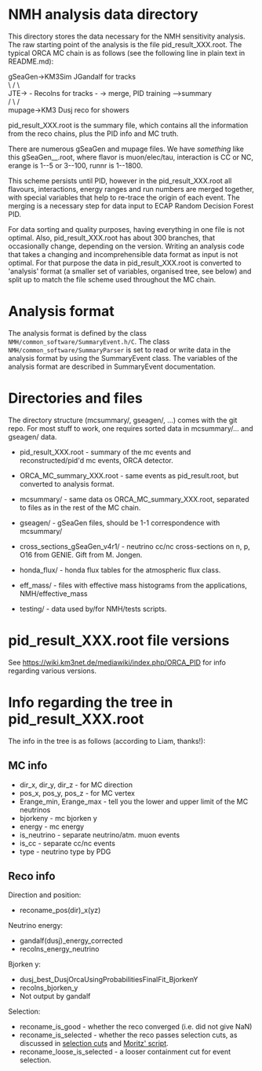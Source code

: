 NMH analysis data directory
===========================

This directory stores the data necessary for the NMH sensitivity analysis. The raw starting point of the analysis is the file pid_result_XXX.root. The typical ORCA MC chain is as follows (see the following line in plain text in README.md):

gSeaGen->KM3Sim             JGandalf for tracks                                           
                 \        /                      \                                       
		   JTE-> -  Recolns for tracks      - -> merge, PID training -->summary  
                 /        \                      /                                       
mupage->KM3                 Dusj reco for showers                                        

pid_result_XXX.root is the summary file, which contains all the information from the reco chains, plus the PID info and MC truth.

There are numerous gSeaGen and mupage files. We have *something* like this gSeaGen_<flavor>_<interaction>_<erange>_<runnr>.root, where flavor is muon/elec/tau, interaction is CC or NC, erange is 1--5 or 3--100, runnr is 1--1800.

This scheme persists until PID, however in the pid_result_XXX.root all flavours, interactions, energy ranges and run numbers are merged together, with special variables that help to re-trace the origin of each event. The merging is a necessary step for data input to ECAP Random Decision Forest PID.

For data sorting and quality purposes, having everything in one file is not optimal. Also, pid_result_XXX.root has about 300 branches, that occasionally change, depending on the version. Writing an analysis code that takes a changing and incomprehensible data format as input is not optimal. For that purpose the data in pid_result_XXX.root is converted to 'analysis' format (a smaller set of variables, organised tree, see below) and split up to match the file scheme used throughout the MC chain.

Analysis format
===============

The analysis format is defined by the class ```NMH/common_software/SummaryEvent.h/C```. The class ```NMH/common_software/SummaryParser``` is set to read or write data in the analysis format by using the SummaryEvent class. The variables of the analysis format are described in SummaryEvent documentation.

Directories and files
=====================

The directory structure (mcsummary/, gseagen/, ...) comes with the git repo. For most stuff to
work, one requires sorted data in mcsummary/... and gseagen/ data.

* pid_result_XXX.root          - summary of the mc events and reconstructed/pid'd mc events, ORCA detector.

* ORCA_MC_summary_XXX.root     - same events as pid_result.root, but converted to analysis format.

* mcsummary/                   - same data os ORCA_MC_summary_XXX.root, separated to files as in the rest of the MC chain.

* gseagen/                    - gSeaGen files, should be 1-1 correspondence with mcsummary/

* cross_sections_gSeaGen_v4r1/ - neutrino cc/nc cross-sections on n, p, O16 from GENIE. Gift from M. Jongen. 

* honda_flux/                  - honda flux tables for the atmospheric flux class.

* eff_mass/                    - files with effective mass histograms from the applications, NMH/effective_mass

* testing/                     - data used by/for NMH/tests scripts.

pid_result_XXX.root file versions
=================================

See https://wiki.km3net.de/mediawiki/index.php/ORCA_PID for info regarding various versions.

Info regarding the tree in pid_result_XXX.root
==============================================

The info in the tree is as follows (according to Liam, thanks!):

MC info
--------
* dir_x, dir_y, dir_z     -  for MC direction
* pos_x, pos_y, pos_z     -  for MC vertex
* Erange_min, Erange_max  -  tell you the lower and upper limit of the MC neutrinos
* bjorkeny                - mc bjorken y
* energy                  - mc energy
* is_neutrino             - separate neutrino/atm. muon events
* is_cc                   - separate cc/nc events
* type                    - neutrino type by PDG

Reco info
----------
Direction and position:
* reconame_pos(dir)_x(yz)

Neutrino energy:
* gandalf(dusj)_energy_corrected
* recolns_energy_neutrino

Bjorken y:
* dusj_best_DusjOrcaUsingProbabilitiesFinalFit_BjorkenY
* recolns_bjorken_y
* Not output by gandalf

Selection:
* reconame_is_good     - whether the reco converged (i.e. did not give NaN)
* reconame_is_selected - whether the reco passes selection cuts, as discussed in [selection cuts](https://wiki.km3net.de/mediawiki/index.php/Simulations/ORCA_productions#Default_Event_Selection_Cuts) and [Moritz' script](http://git.km3net.de/moritz/beluga/blob/master/beluga/cut_sets.py).
* reconame_loose_is_selected - a looser containment cut for event selection.